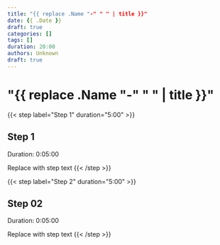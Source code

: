 ```yaml
---
title: "{{ replace .Name "-" " " | title }}"
date: {{ .Date }}
draft: true
categories: []
tags: []
duration: 20:00
authors: Unknown
draft: true
---
```


# "{{ replace .Name "-" " " | title }}"

{{< step label="Step 1" duration="5:00" >}}
## Step 1

Duration: 0:05:00

Replace with step text
{{< /step >}}

{{< step label="Step 2" duration="5:00" >}}
## Step 02
Duration: 0:05:00

Replace with step text
{{< /step >}}

